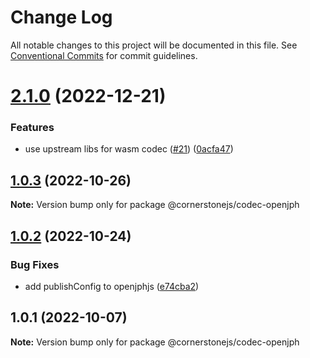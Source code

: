 # Change Log

All notable changes to this project will be documented in this file.
See [Conventional Commits](https://conventionalcommits.org) for commit guidelines.

# [2.1.0](https://github.com/chafey/openjphjs/compare/@cornerstonejs/codec-openjph@1.0.3...@cornerstonejs/codec-openjph@2.1.0) (2022-12-21)


### Features

* use upstream libs for wasm codec  ([#21](https://github.com/chafey/openjphjs/issues/21)) ([0acfa47](https://github.com/chafey/openjphjs/commit/0acfa47a8832bfd074c6735d1fd5757f580b6b02))





## [1.0.3](https://github.com/chafey/openjphjs/compare/@cornerstonejs/codec-openjph@1.0.2...@cornerstonejs/codec-openjph@1.0.3) (2022-10-26)

**Note:** Version bump only for package @cornerstonejs/codec-openjph





## [1.0.2](https://github.com/chafey/openjphjs/compare/@cornerstonejs/codec-openjph@1.0.1...@cornerstonejs/codec-openjph@1.0.2) (2022-10-24)


### Bug Fixes

* add publishConfig to openjphjs ([e74cba2](https://github.com/chafey/openjphjs/commit/e74cba22e14125647f08dee1e7ae97893460eedf))





## 1.0.1 (2022-10-07)

**Note:** Version bump only for package @cornerstonejs/codec-openjph
